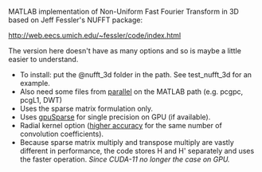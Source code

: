 MATLAB implementation of Non-Uniform Fast Fourier Transform in 3D based on Jeff Fessler's NUFFT package:

http://web.eecs.umich.edu/~fessler/code/index.html

The version here doesn't have as many options and so is maybe a little easier to understand.

* To install: put the @nufft_3d folder in the path. See test_nufft_3d for an example. 
* Also need some files from [parallel](https://github.com/marcsous/parallel) on the MATLAB path (e.g. pcgpc, pcgL1, DWT)
* Uses the sparse matrix formulation only.
* Uses [gpuSparse](https://github.com/marcsous/gpuSparse) for single precision on GPU (if available).
* Radial kernel option ([higher accuracy](https://cds.ismrm.org/protected/16MPresentations/abstracts/1763.html) for the same number of convolution coefficients).
* Because sparse matrix multiply and transpose multiply are vastly different in performance, the code stores H and H' separately and uses the faster operation. <i>Since CUDA-11 no longer the case on GPU.</i>
